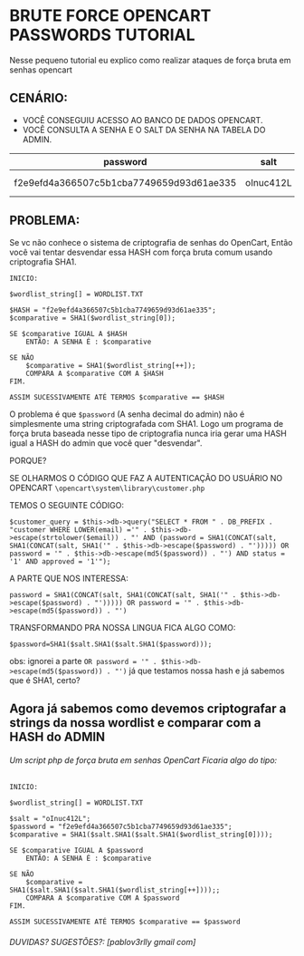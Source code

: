 # BRUTE FORCE OPENCART PASSWORDS TUTORIAL
Nesse pequeno tutorial eu explico como realizar ataques de força bruta em senhas opencart


## CENÁRIO:
- VOCÊ CONSEGUIU ACESSO AO BANCO DE DADOS OPENCART.
- VOCÊ CONSULTA A SENHA E O SALT DA SENHA NA TABELA DO ADMIN.

| password      						  | salt    | email             | status | username    | lastname | ip        | firstname |
|-----------------------------------------|---------|-------------------|--------|-------------|----------|-----------|-----------|
|f2e9efd4a366507c5b1cba7749659d93d61ae335 |oInuc412L| admin@victim.com 	| 1      | admin       | das ganbi| 127.0.0.1 | developer |


## PROBLEMA:
Se vc não conhece o sistema de criptografia de senhas do OpenCart, Então você vai tentar desvendar essa HASH com força bruta comum usando criptografia SHA1.

```
INICIO:

$wordlist_string[] = WORDLIST.TXT

$HASH = "f2e9efd4a366507c5b1cba7749659d93d61ae335";
$comparative = SHA1($wordlist_string[0]);

SE $comparative IGUAL A $HASH
	ENTÃO: A SENHA É : $comparative

SE NÃO
	$comparative = SHA1($wordlist_string[++]);
	COMPARA A $comparative COM A $HASH
FIM.

ASSIM SUCESSIVAMENTE ATÉ TERMOS $comparative == $HASH
```


O problema é que `$password` (A senha decimal do admin) não é simplesmente uma string criptografada com SHA1.
Logo um programa de força bruta baseada nesse tipo de criptografia nunca iria gerar uma HASH igual a HASH do admin que você quer "desvendar".

PORQUE?

SE OLHARMOS O CÓDIGO QUE FAZ A AUTENTICAÇÃO DO USUÁRIO NO OPENCART
`\opencart\system\library\customer.php`

TEMOS O SEGUINTE CÓDIGO:
```
$customer_query = $this->db->query("SELECT * FROM " . DB_PREFIX . "customer WHERE LOWER(email) ='" . $this->db->escape(strtolower($email)) . "' AND (password = SHA1(CONCAT(salt, SHA1(CONCAT(salt, SHA1('" . $this->db->escape($password) . "'))))) OR password = '" . $this->db->escape(md5($password)) . "') AND status = '1' AND approved = '1'");
```

A PARTE QUE NOS INTERESSA:
```
password = SHA1(CONCAT(salt, SHA1(CONCAT(salt, SHA1('" . $this->db->escape($password) . "'))))) OR password = '" . $this->db->escape(md5($password)) . "')
```

TRANSFORMANDO PRA NOSSA LINGUA FICA ALGO COMO:
```
$password=SHA1($salt.SHA1($salt.SHA1($password)));
```

obs: ignorei a parte `OR password = '" . $this->db->escape(md5($password)) . "')` já que testamos nossa hash e já sabemos que é SHA1, certo?

## Agora já sabemos como devemos criptografar a strings da nossa wordlist e comparar com a HASH do ADMIN

###### Um script php de força bruta em senhas OpenCart Ficaria algo do tipo:


```
INICIO:

$wordlist_string[] = WORDLIST.TXT

$salt = "oInuc412L";
$password = "f2e9efd4a366507c5b1cba7749659d93d61ae335";
$comparative = SHA1($salt.SHA1($salt.SHA1($wordlist_string[0])));

SE $comparative IGUAL A $password
	ENTÃO: A SENHA É : $comparative

SE NÃO
	$comparative = SHA1($salt.SHA1($salt.SHA1($wordlist_string[++])));;
	COMPARA A $comparative COM A $password
FIM.

ASSIM SUCESSIVAMENTE ATÉ TERMOS $comparative == $password
```

###### _DUVIDAS? SUGESTÕES?: [pablov3rlly gmail com]_

